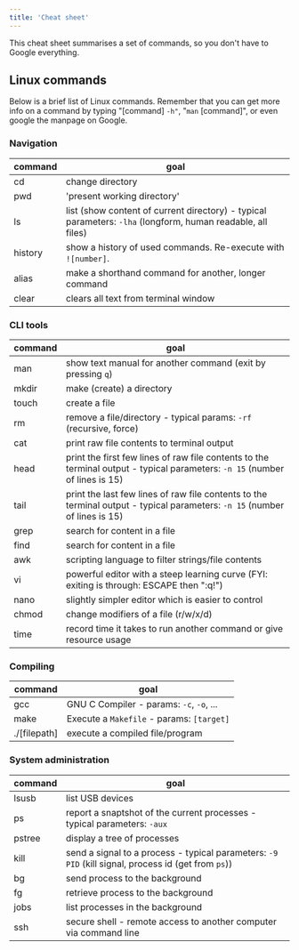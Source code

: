 ```yaml
---
title: 'Cheat sheet'
---
```


This cheat sheet summarises a set of commands, so you don't have to Google everything.

## Linux commands

Below is a brief list of Linux commands. Remember that you can get more info on a command by typing "[command] `-h"`, "`man` [command]", or even google the manpage on Google.

### Navigation

| command | goal |
|---|---|
| cd | change directory |
| pwd | 'present working directory' |
| ls | list (show content of current directory) - typical parameters: `-lha` (longform, human readable, all files) |
| history | show a history of used commands. Re-execute with `![number]`. |
| alias | make a shorthand command for another, longer command |
| clear | clears all text from terminal window |

### CLI tools

| command | goal |
|---|---|
| man | show text manual for another command (exit by pressing `q`) |
| mkdir | make (create) a directory |
| touch | create a file |
| rm | remove a file/directory - typical params: `-rf` (recursive, force) |
| cat | print raw file contents to terminal output |
| head | print the first few lines of raw file contents to the terminal output - typical parameters: `-n 15` (number of lines is 15) |
| tail | print the last few lines of raw file contents to the terminal output - typical parameters: `-n 15` (number of lines is 15) |
| grep | search for content in a file |
| find | search for content in a file |
| awk | scripting language to filter strings/file contents |
| vi | powerful editor with a steep learning curve (FYI: exiting is through: ESCAPE then ":q!") |
| nano | slightly simpler editor which is easier to control |
| chmod | change modifiers of a file (r/w/x/d) |
| time | record time it takes to run another command or give resource usage |

### Compiling

| command | goal |
|---|---|
| gcc | GNU C Compiler - params: `-c`, `-o`, ... |
| make | Execute a `Makefile` - params: `[target]` |
| ./[filepath] | execute a compiled file/program |

### System administration

| command | goal |
|---|---|
| lsusb | list USB devices |
| ps | report a snaptshot of the current processes - typical parameters: `-aux` |
| pstree | display a tree of processes |
| kill | send a signal to a process - typical parameters: `-9 PID` (kill signal, process id (get from `ps`)) |
| bg | send process to the background |
| fg | retrieve process to the background |
| jobs | list processes in the background |
| ssh | secure shell - remote access to another computer via command line |
